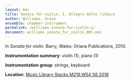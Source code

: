 ```yaml
---
layout: mei
title: Sonata for violin, I. Allegro molto ritmico
author: Williams, Grace
ensemble: chamber-instrument
permalink: /williams-sonata-for-violin-i/
document: williams_sonata_for_violin_001.mei
---
```


In *Sonata for violin.* Barry, Wales: Oriana Publications, 2010.

**Instrumentation summary**: violin (1), piano (1)

**Instrumentation group**: strings, keyboard 

**Location**: <a href="https://tufts.primo.exlibrisgroup.com/permalink/01TUN_INST/1kc9gia/alma991018207549803851" target="_blank"> Music Library Stacks M219.W54 S6 2018</a>
